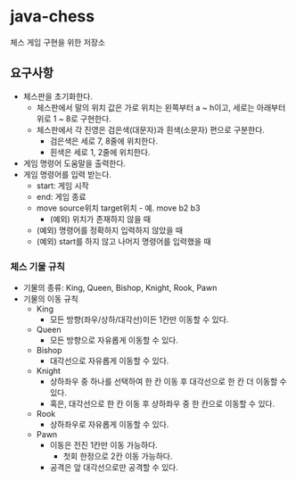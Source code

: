 # java-chess
체스 게임 구현을 위한 저장소

## 요구사항
* 체스판을 초기화한다.
    * 체스판에서 말의 위치 값은 가로 위치는 왼쪽부터 a ~ h이고, 세로는 아래부터 위로 1 ~ 8로 구현한다.
    * 체스판에서 각 진영은 검은색(대문자)과 흰색(소문자) 편으로 구분한다.
        * 검은색은 세로 7, 8줄에 위치한다.
        * 흰색은 세로 1, 2줄에 위치한다.
* 게임 명령어 도움말을 출력한다.
* 게임 명령어를 입력 받는다.
    * start: 게임 시작
    * end: 게임 종료
    * move source위치 target위치 - 예. move b2 b3
        * (예외) 위치가 존재하지 않을 때
    * (예외) 명령어를 정확하지 입력하지 않았을 때
    * (예외) start를 하지 않고 나머지 명령어를 입력했을 때

### 체스 기물 규칙
 * 기물의 종류: King, Queen, Bishop, Knight, Rook, Pawn
 * 기물의 이동 규칙
     * King
         * 모든 방향(좌우/상하/대각선)이든 1칸만 이동할 수 있다.
     * Queen
         * 모든 방향으로 자유롭게 이동할 수 있다.
     * Bishop
         * 대각선으로 자유롭게 이동할 수 있다.
     * Knight
         * 상하좌우 중 하나를 선택하여 한 칸 이동 후 대각선으로 한 칸 더 이동할 수 있다.
         * 혹은, 대각선으로 한 칸 이동 후 상하좌우 중 한 칸으로 이동할 수 있다.
     * Rook
         * 상하좌우로 자유롭게 이동할 수 있다.
     * Pawn
         * 이동은 전진 1칸만 이동 가능하다.
             * 첫회 한정으로 2칸 이동 가능하다.
         * 공격은 앞 대각선으로만 공격할 수 있다.